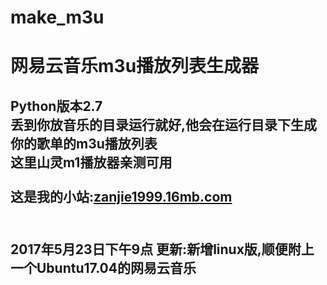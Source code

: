 # make_m3u

网易云音乐m3u播放列表生成器
===================================================================================================
Python版本2.7<br>
丢到你放音乐的目录运行就好,他会在运行目录下生成你的歌单的m3u播放列表<br>
这里山灵m1播放器亲测可用<br>
<br>
这是我的小站:[zanjie1999.16mb.com](http://zanjie1999.16mb.com)<br>
<br>
---------------------------------------------------------------------------------------------------
2017年5月23日下午9点 更新:新增linux版,顺便附上一个Ubuntu17.04的网易云音乐<br>
---------------------------------------------------------------------------------------------------


